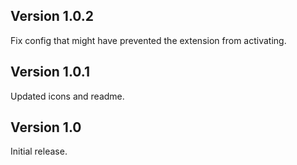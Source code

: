 ## Version 1.0.2

Fix config that might have prevented the extension from activating.

## Version 1.0.1

Updated icons and readme.

## Version 1.0

Initial release.
